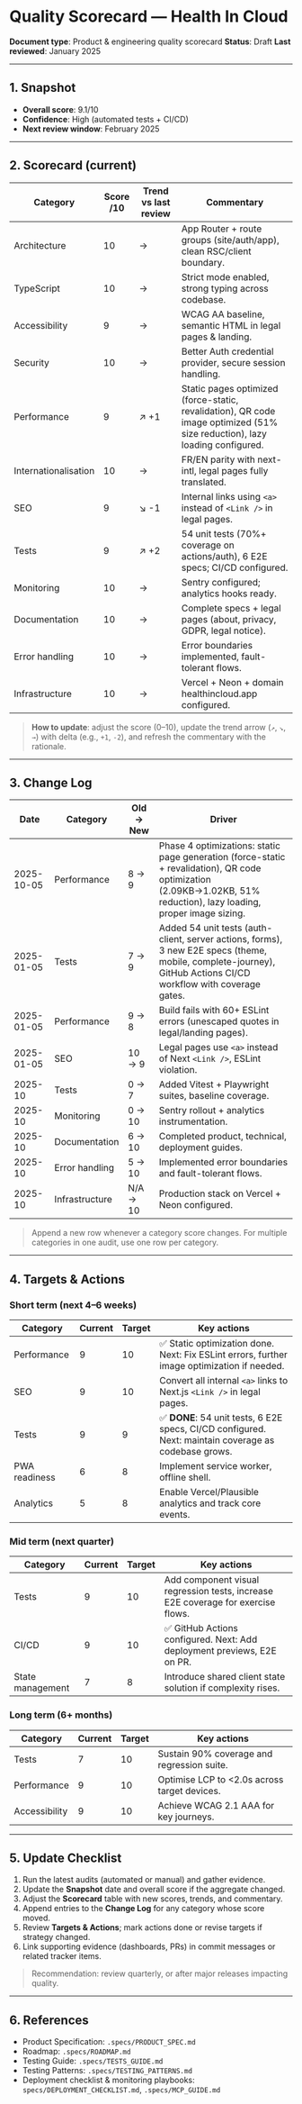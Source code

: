 # Quality Scorecard — Health In Cloud

**Document type**: Product & engineering quality scorecard
**Status**: Draft
**Last reviewed**: January 2025

---

## 1. Snapshot
- **Overall score**: 9.1/10
- **Confidence**: High (automated tests + CI/CD)
- **Next review window**: February 2025

---

## 2. Scorecard (current)
| Category | Score /10 | Trend vs last review | Commentary |
|----------|-----------|----------------------|------------|
| Architecture | 10 | → | App Router + route groups (site/auth/app), clean RSC/client boundary. |
| TypeScript | 10 | → | Strict mode enabled, strong typing across codebase. |
| Accessibility | 9 | → | WCAG AA baseline, semantic HTML in legal pages & landing. |
| Security | 10 | → | Better Auth credential provider, secure session handling. |
| Performance | 9 | ↗️ +1 | Static pages optimized (force-static, revalidation), QR code image optimized (51% size reduction), lazy loading configured. |
| Internationalisation | 10 | → | FR/EN parity with next-intl, legal pages fully translated. |
| SEO | 9 | ↘️ -1 | Internal links using `<a>` instead of `<Link />` in legal pages. |
| Tests | 9 | ↗️ +2 | 54 unit tests (70%+ coverage on actions/auth), 6 E2E specs; CI/CD configured. |
| Monitoring | 10 | → | Sentry configured; analytics hooks ready. |
| Documentation | 10 | → | Complete specs + legal pages (about, privacy, GDPR, legal notice). |
| Error handling | 10 | → | Error boundaries implemented, fault-tolerant flows. |
| Infrastructure | 10 | → | Vercel + Neon + domain healthincloud.app configured. |

> **How to update**: adjust the score (0–10), update the trend arrow (`↗️`, `↘️`, `→`) with delta (e.g., `+1`, `-2`), and refresh the commentary with the rationale.

---

## 3. Change Log
| Date | Category | Old → New | Driver |
|------|----------|-----------|--------|
| 2025-10-05 | Performance | 8 → 9 | Phase 4 optimizations: static page generation (force-static + revalidation), QR code optimization (2.09KB→1.02KB, 51% reduction), lazy loading, proper image sizing. |
| 2025-01-05 | Tests | 7 → 9 | Added 54 unit tests (auth-client, server actions, forms), 3 new E2E specs (theme, mobile, complete-journey), GitHub Actions CI/CD workflow with coverage gates. |
| 2025-01-05 | Performance | 9 → 8 | Build fails with 60+ ESLint errors (unescaped quotes in legal/landing pages). |
| 2025-01-05 | SEO | 10 → 9 | Legal pages use `<a>` instead of Next `<Link />`, ESLint violation. |
| 2025-10 | Tests | 0 → 7 | Added Vitest + Playwright suites, baseline coverage. |
| 2025-10 | Monitoring | 0 → 10 | Sentry rollout + analytics instrumentation. |
| 2025-10 | Documentation | 6 → 10 | Completed product, technical, deployment guides. |
| 2025-10 | Error handling | 5 → 10 | Implemented error boundaries and fault-tolerant flows. |
| 2025-10 | Infrastructure | N/A → 10 | Production stack on Vercel + Neon configured. |

> Append a new row whenever a category score changes. For multiple categories in one audit, use one row per category.

---

## 4. Targets & Actions
### Short term (next 4–6 weeks)
| Category | Current | Target | Key actions |
|----------|---------|--------|-------------|
| Performance | 9 | 10 | ✅ Static optimization done. Next: Fix ESLint errors, further image optimization if needed. |
| SEO | 9 | 10 | Convert all internal `<a>` links to Next.js `<Link />` in legal pages. |
| Tests | 9 | 9 | ✅ **DONE**: 54 unit tests, 6 E2E specs, CI/CD configured. Next: maintain coverage as codebase grows. |
| PWA readiness | 6 | 8 | Implement service worker, offline shell. |
| Analytics | 5 | 8 | Enable Vercel/Plausible analytics and track core events. |

### Mid term (next quarter)
| Category | Current | Target | Key actions |
|----------|---------|--------|-------------|
| Tests | 9 | 10 | Add component visual regression tests, increase E2E coverage for exercise flows. |
| CI/CD | 9 | 10 | ✅ GitHub Actions configured. Next: Add deployment previews, E2E on PR. |
| State management | 7 | 8 | Introduce shared client state solution if complexity rises. |

### Long term (6+ months)
| Category | Current | Target | Key actions |
|----------|---------|--------|-------------|
| Tests | 7 | 10 | Sustain 90% coverage and regression suite. |
| Performance | 9 | 10 | Optimise LCP to <2.0s across target devices. |
| Accessibility | 9 | 10 | Achieve WCAG 2.1 AAA for key journeys. |

---

## 5. Update Checklist
1. Run the latest audits (automated or manual) and gather evidence.
2. Update the **Snapshot** date and overall score if the aggregate changed.
3. Adjust the **Scorecard** table with new scores, trends, and commentary.
4. Append entries to the **Change Log** for any category whose score moved.
5. Review **Targets & Actions**; mark actions done or revise targets if strategy changed.
6. Link supporting evidence (dashboards, PRs) in commit messages or related tracker items.

> Recommendation: review quarterly, or after major releases impacting quality.

---

## 6. References
- Product Specification: `.specs/PRODUCT_SPEC.md`
- Roadmap: `.specs/ROADMAP.md`
- Testing Guide: `.specs/TESTS_GUIDE.md`
- Testing Patterns: `.specs/TESTING_PATTERNS.md`
- Deployment checklist & monitoring playbooks: `specs/DEPLOYMENT_CHECKLIST.md`, `.specs/MCP_GUIDE.md`
